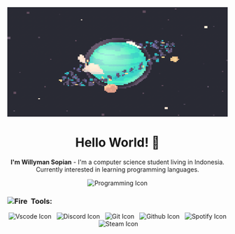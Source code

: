 <div align="center">
    <img src="https://github.com/willymansopian/willymansopian/blob/main/assets/img/planet.gif" alt="Dashboard" width="100%" height="250">
</div>

<h1 align="center"> Hello World! 👋 </h1>

<p align="center"><b>I'm Willyman Sopian</b> - I'm a computer science student living in Indonesia. Currently interested in learning programming languages.</p>

<div align="center">
    <img src="https://skillicons.dev/icons?i=php,bootstrap,laravel,ps,ai" alt="Programming Icon">
</div>

<h3>
    <img src="https://raw.githubusercontent.com/Tarikul-Islam-Anik/Animated-Fluent-Emojis/master/Emojis/Travel%20and%20places/Fire.png" alt="Fire" width="15" height="15" />&nbsp;&nbsp;Tools: 
</h3>
<div align="center">
    <img src="https://img.shields.io/badge/Visual%20Studio%20Code-0078d7.svg?style=for-the-badge&logo=visual-studio-code&logoColor=white" alt="Vscode Icon">&nbsp;&nbsp;
    <img src="https://img.shields.io/badge/Discord-%235865F2.svg?style=for-the-badge&logo=discord&logoColor=white" alt="Discord Icon">&nbsp;&nbsp;
    <img src="https://img.shields.io/badge/git-%23F05033.svg?style=for-the-badge&logo=git&logoColor=white" alt="Git Icon">&nbsp;&nbsp;
    <img src="https://img.shields.io/badge/github-%23121011.svg?style=for-the-badge&logo=github&logoColor=white" alt="Github Icon">&nbsp;&nbsp;
    <img src="https://img.shields.io/badge/Spotify-1ED760?&style=for-the-badge&logo=spotify&logoColor=white" alt="Spotify Icon">&nbsp;&nbsp;
    <img src="https://img.shields.io/badge/Steam-000000?style=for-the-badge&logo=steam&logoColor=white" alt="Steam Icon">&nbsp;&nbsp;
</div>
